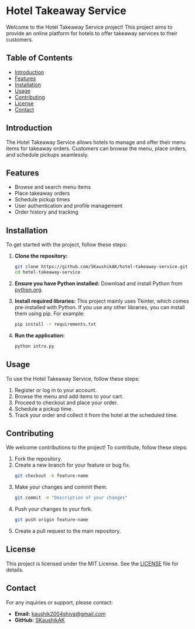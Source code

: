 # Hotel Takeaway Service

Welcome to the Hotel Takeaway Service project! This project aims to provide an online platform for hotels to offer takeaway services to their customers.

## Table of Contents

- [Introduction](#introduction)
- [Features](#features)
- [Installation](#installation)
- [Usage](#usage)
- [Contributing](#contributing)
- [License](#license)
- [Contact](#contact)

## Introduction

The Hotel Takeaway Service allows hotels to manage and offer their menu items for takeaway orders. Customers can browse the menu, place orders, and schedule pickups seamlessly.

## Features

- Browse and search menu items
- Place takeaway orders
- Schedule pickup times
- User authentication and profile management
- Order history and tracking

## Installation

To get started with the project, follow these steps:

1. **Clone the repository:**
    ```bash
    git clone https://github.com/SKaushikAK/hotel-takeaway-service.git
    cd hotel-takeaway-service
    ```

2. **Ensure you have Python installed:**
    Download and install Python from [python.org](https://www.python.org/).

3. **Install required libraries:**
    This project mainly uses Tkinter, which comes pre-installed with Python. If you use any other libraries, you can install them using pip. For example:
    ```bash
    pip install -r requirements.txt
    ```

4. **Run the application:**
    ```bash
    python intro.py
    ```
## Usage

To use the Hotel Takeaway Service, follow these steps:

1. Register or log in to your account.
2. Browse the menu and add items to your cart.
3. Proceed to checkout and place your order.
4. Schedule a pickup time.
5. Track your order and collect it from the hotel at the scheduled time.

## Contributing

We welcome contributions to the project! To contribute, follow these steps:

1. Fork the repository.
2. Create a new branch for your feature or bug fix.
    ```bash
    git checkout -b feature-name
    ```
3. Make your changes and commit them.
    ```bash
    git commit -m "Description of your changes"
    ```
4. Push your changes to your fork.
    ```bash
    git push origin feature-name
    ```
5. Create a pull request to the main repository.

## License

This project is licensed under the MIT License. See the [LICENSE](LICENSE) file for details.

## Contact

For any inquiries or support, please contact:
- **Email:** kaushik2004shiva@gmail.com
- **GitHub:** [SKaushikAK](https://github.com/SKaushikAK)


